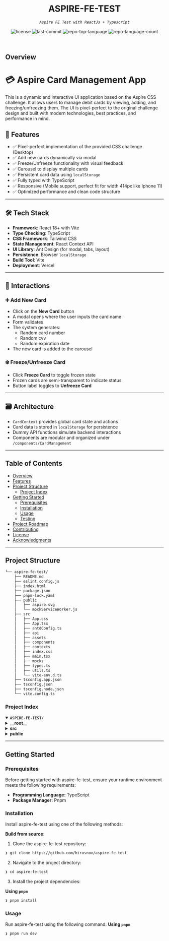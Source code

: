 <p align="center"><h1 align="center">ASPIRE-FE-TEST</h1></p>
<p align="center">
	<em><code>Aspire FE Test with ReactJs + Typescript</code></em>
</p>
<p align="center">
	<img src="https://img.shields.io/github/license/hirusnov/aspire-fe-test?style=default&logo=opensourceinitiative&logoColor=white&color=0080ff" alt="license">
	<img src="https://img.shields.io/github/last-commit/hirusnov/aspire-fe-test?style=default&logo=git&logoColor=white&color=0080ff" alt="last-commit">
	<img src="https://img.shields.io/github/languages/top/hirusnov/aspire-fe-test?style=default&color=0080ff" alt="repo-top-language">
	<img src="https://img.shields.io/github/languages/count/hirusnov/aspire-fe-test?style=default&color=0080ff" alt="repo-language-count">
</p>
<p align="center"><!-- default option, no dependency badges. -->
</p>
<p align="center">
	<!-- default option, no dependency badges. -->
</p>
<br>

##  Overview

# 💳 Aspire Card Management App

This is a dynamic and interactive UI application based on the Aspire CSS challenge. It allows users to manage debit cards by viewing, adding, and freezing/unfreezing them. The UI is pixel-perfect to the original challenge design and built with modern technologies, best practices, and performance in mind.

## 🚀 Features

- ✅ Pixel-perfect implementation of the provided CSS challenge (Desktop)
- ✅ Add new cards dynamically via modal
- ✅ Freeze/Unfreeze functionality with visual feedback
- ✅ Carousel to display multiple cards
- ✅ Persistent card data using `localStorage`
- ✅ Fully typed with TypeScript
- ✅ Responsive (Mobile support, perfect fit for width 414px like Iphone 11)
- ✅ Optimized performance and clean code structure

---

## 🛠 Tech Stack

- **Framework**: React 18+ with Vite
- **Type Checking**: TypeScript
- **CSS Framework**: Tailwind CSS
- **State Management**: React Context API
- **UI Library**: Ant Design (for modal, tabs, layout)
- **Persistence**: Browser `localStorage`
- **Build Tool**: Vite
- **Deployment**: Vercel

---

## 🧩 Interactions

### ➕ Add New Card
- Click on the **New Card** button
- A modal opens where the user inputs the card name
- Form validates
- The system generates:
  - Random card number
  - Random cvv
  - Random expiration date
- The new card is added to the carousel

### ❄️ Freeze/Unfreeze Card
- Click **Freeze Card** to toggle frozen state
- Frozen cards are semi-transparent to indicate status
- Button label toggles to **Unfreeze Card**

---

## 🗃 Architecture

- `CardContext` provides global card state and actions
- Card data is stored in `localStorage` for persistence
- Dummy API functions simulate backend interactions
- Components are modular and organized under `/components/CardManagement`

---

##  Table of Contents

- [ Overview](#-overview)
- [ Features](#-features)
- [ Project Structure](#-project-structure)
  - [ Project Index](#-project-index)
- [ Getting Started](#-getting-started)
  - [ Prerequisites](#-prerequisites)
  - [ Installation](#-installation)
  - [ Usage](#-usage)
  - [ Testing](#-testing)
- [ Project Roadmap](#-project-roadmap)
- [ Contributing](#-contributing)
- [ License](#-license)
- [ Acknowledgments](#-acknowledgments)

---

##  Project Structure

```sh
└── aspire-fe-test/
    ├── README.md
    ├── eslint.config.js
    ├── index.html
    ├── package.json
    ├── pnpm-lock.yaml
    ├── public
    │   ├── aspire.svg
    │   └── mockServiceWorker.js
    ├── src
    │   ├── App.css
    │   ├── App.tsx
    │   ├── antdConfig.ts
    │   ├── api
    │   ├── assets
    │   ├── components
    │   ├── contexts
    │   ├── index.css
    │   ├── main.tsx
    │   ├── mocks
    │   ├── types.ts
    │   ├── utils.ts
    │   └── vite-env.d.ts
    ├── tsconfig.app.json
    ├── tsconfig.json
    ├── tsconfig.node.json
    └── vite.config.ts
```


###  Project Index
<details open>
	<summary><b><code>ASPIRE-FE-TEST/</code></b></summary>
	<details> <!-- __root__ Submodule -->
		<summary><b>__root__</b></summary>
		<blockquote>
			<table>
			<tr>
				<td><b><a href='https://github.com/hirusnov/aspire-fe-test/blob/master/tsconfig.node.json'>tsconfig.node.json</a></b></td>
			</tr>
			<tr>
				<td><b><a href='https://github.com/hirusnov/aspire-fe-test/blob/master/pnpm-lock.yaml'>pnpm-lock.yaml</a></b></td>
			</tr>
			<tr>
				<td><b><a href='https://github.com/hirusnov/aspire-fe-test/blob/master/tsconfig.json'>tsconfig.json</a></b></td>
			</tr>
			<tr>
				<td><b><a href='https://github.com/hirusnov/aspire-fe-test/blob/master/tsconfig.app.json'>tsconfig.app.json</a></b></td>
			</tr>
			<tr>
				<td><b><a href='https://github.com/hirusnov/aspire-fe-test/blob/master/package.json'>package.json</a></b></td>
			</tr>
			<tr>
				<td><b><a href='https://github.com/hirusnov/aspire-fe-test/blob/master/vite.config.ts'>vite.config.ts</a></b></td>
			</tr>
			<tr>
				<td><b><a href='https://github.com/hirusnov/aspire-fe-test/blob/master/index.html'>index.html</a></b></td>
			</tr>
			<tr>
				<td><b><a href='https://github.com/hirusnov/aspire-fe-test/blob/master/eslint.config.js'>eslint.config.js</a></b></td>
			</tr>
			</table>
		</blockquote>
	</details>
	<details> <!-- src Submodule -->
		<summary><b>src</b></summary>
		<blockquote>
			<table>
			<tr>
				<td><b><a href='https://github.com/hirusnov/aspire-fe-test/blob/master/src/types.ts'>types.ts</a></b></td>
			</tr>
			<tr>
				<td><b><a href='https://github.com/hirusnov/aspire-fe-test/blob/master/src/main.tsx'>main.tsx</a></b></td>
			</tr>
			<tr>
				<td><b><a href='https://github.com/hirusnov/aspire-fe-test/blob/master/src/index.css'>index.css</a></b></td>
			</tr>
			<tr>
				<td><b><a href='https://github.com/hirusnov/aspire-fe-test/blob/master/src/App.css'>App.css</a></b></td>
			</tr>
			<tr>
				<td><b><a href='https://github.com/hirusnov/aspire-fe-test/blob/master/src/App.tsx'>App.tsx</a></b></td>
			</tr>
			<tr>
				<td><b><a href='https://github.com/hirusnov/aspire-fe-test/blob/master/src/vite-env.d.ts'>vite-env.d.ts</a></b></td>
			</tr>
			<tr>
				<td><b><a href='https://github.com/hirusnov/aspire-fe-test/blob/master/src/utils.ts'>utils.ts</a></b></td>
			</tr>
			<tr>
				<td><b><a href='https://github.com/hirusnov/aspire-fe-test/blob/master/src/antdConfig.ts'>antdConfig.ts</a></b></td>
			</tr>
			</table>
			<details>
				<summary><b>contexts</b></summary>
				<blockquote>
					<table>
					<tr>
						<td><b><a href='https://github.com/hirusnov/aspire-fe-test/blob/master/src/contexts/CardContext.tsx'>CardContext.tsx</a></b></td>
					</tr>
					</table>
				</blockquote>
			</details>
			<details>
				<summary><b>components</b></summary>
				<blockquote>
					<table>
					<tr>
						<td><b><a href='https://github.com/hirusnov/aspire-fe-test/blob/master/src/components/NewCardModal.tsx'>NewCardModal.tsx</a></b></td>
					</tr>
					<tr>
						<td><b><a href='https://github.com/hirusnov/aspire-fe-test/blob/master/src/components/Navigation.tsx'>Navigation.tsx</a></b></td>
					</tr>
					<tr>
						<td><b><a href='https://github.com/hirusnov/aspire-fe-test/blob/master/src/components/CollapseCustom.tsx'>CollapseCustom.tsx</a></b></td>
					</tr>
					<tr>
						<td><b><a href='https://github.com/hirusnov/aspire-fe-test/blob/master/src/components/Balance.tsx'>Balance.tsx</a></b></td>
					</tr>
					</table>
					<details>
						<summary><b>CardManagement</b></summary>
						<blockquote>
							<table>
							<tr>
								<td><b><a href='https://github.com/hirusnov/aspire-fe-test/blob/master/src/components/CardManagement/CardFunction.tsx'>CardFunction.tsx</a></b></td>
							</tr>
							<tr>
								<td><b><a href='https://github.com/hirusnov/aspire-fe-test/blob/master/src/components/CardManagement/Carousel.tsx'>Carousel.tsx</a></b></td>
							</tr>
							<tr>
								<td><b><a href='https://github.com/hirusnov/aspire-fe-test/blob/master/src/components/CardManagement/CardDesktop.tsx'>CardDesktop.tsx</a></b></td>
							</tr>
							<tr>
								<td><b><a href='https://github.com/hirusnov/aspire-fe-test/blob/master/src/components/CardManagement/CardDetails.tsx'>CardDetails.tsx</a></b></td>
							</tr>
							<tr>
								<td><b><a href='https://github.com/hirusnov/aspire-fe-test/blob/master/src/components/CardManagement/CardMobile.tsx'>CardMobile.tsx</a></b></td>
							</tr>
							<tr>
								<td><b><a href='https://github.com/hirusnov/aspire-fe-test/blob/master/src/components/CardManagement/CardTransaction.tsx'>CardTransaction.tsx</a></b></td>
							</tr>
							</table>
						</blockquote>
					</details>
				</blockquote>
			</details>
			<details>
				<summary><b>mocks</b></summary>
				<blockquote>
					<table>
					<tr>
						<td><b><a href='https://github.com/hirusnov/aspire-fe-test/blob/master/src/mocks/handlers.ts'>handlers.ts</a></b></td>
					</tr>
					<tr>
						<td><b><a href='https://github.com/hirusnov/aspire-fe-test/blob/master/src/mocks/browser.ts'>browser.ts</a></b></td>
					</tr>
					</table>
				</blockquote>
			</details>
			<details>
				<summary><b>api</b></summary>
				<blockquote>
					<table>
					<tr>
						<td><b><a href='https://github.com/hirusnov/aspire-fe-test/blob/master/src/api/cardApi.ts'>cardApi.ts</a></b></td>
					</tr>
					</table>
				</blockquote>
			</details>
		</blockquote>
	</details>
	<details> <!-- public Submodule -->
		<summary><b>public</b></summary>
		<blockquote>
			<table>
			<tr>
				<td><b><a href='https://github.com/hirusnov/aspire-fe-test/blob/master/public/mockServiceWorker.js'>mockServiceWorker.js</a></b></td>
			</tr>
			</table>
		</blockquote>
	</details>
</details>

---
##  Getting Started

###  Prerequisites

Before getting started with aspire-fe-test, ensure your runtime environment meets the following requirements:

- **Programming Language:** TypeScript
- **Package Manager:** Pnpm


###  Installation

Install aspire-fe-test using one of the following methods:

**Build from source:**

1. Clone the aspire-fe-test repository:
```sh
❯ git clone https://github.com/hirusnov/aspire-fe-test
```

2. Navigate to the project directory:
```sh
❯ cd aspire-fe-test
```

3. Install the project dependencies:


**Using `pnpm`**

```sh
❯ pnpm install
```
###  Usage
Run aspire-fe-test using the following command:
**Using `pnpm`**

```sh
❯ pnpm run dev
```
